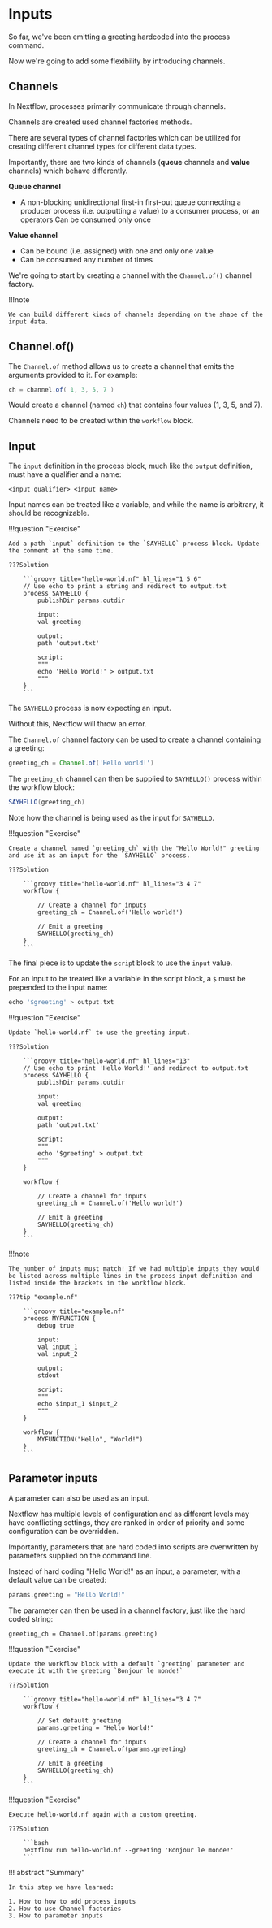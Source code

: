 # Inputs

So far, we've been emitting a greeting hardcoded into the process command.

Now we're going to add some flexibility by introducing channels.

## Channels

In Nextflow, processes primarily communicate through channels.

Channels are created used channel factories methods.

There are several types of channel factories which can be utilized for creating different channel types for different data types.

Importantly, there are two kinds of channels (**queue** channels and **value** channels) which behave differently.

**Queue channel**

- A non-blocking unidirectional first-in first-out queue connecting a producer process (i.e. outputting a value) to a consumer process, or an operators
Can be consumed only once

**Value channel**

- Can be bound (i.e. assigned) with one and only one value
- Can be consumed any number of times

We're going to start by creating a channel with the `Channel.of()` channel factory.

!!!note

    We can build different kinds of channels depending on the shape of the input data.

## Channel.of()

The `Channel.of` method allows us to create a channel that emits the arguments provided to it. For example:

```groovy
ch = channel.of( 1, 3, 5, 7 )
```

Would create a channel (named `ch`) that contains four values (1, 3, 5, and 7).

Channels need to be created within the `workflow` block.

## Input

The `input` definition in the process block, much like the `output` definition, must have a qualifier and a name:

```
<input qualifier> <input name>
```

Input names can be treated like a variable, and while the name is arbitrary, it should be recognizable.

!!!question "Exercise"

    Add a path `input` definition to the `SAYHELLO` process block. Update the comment at the same time.

    ???Solution

        ```groovy title="hello-world.nf" hl_lines="1 5 6"
        // Use echo to print a string and redirect to output.txt
        process SAYHELLO {
            publishDir params.outdir

            input:
            val greeting

            output: 
            path 'output.txt'
            
            script:
            """
            echo 'Hello World!' > output.txt
            """
        }
        ```

The `SAYHELLO` process is now expecting an input.

Without this, Nextflow will throw an error.

The `Channel.of` channel factory can be used to create a channel containing a greeting:

```groovy
greeting_ch = Channel.of('Hello world!')
```

The `greeting_ch` channel can then be supplied to `SAYHELLO()` process within the workflow block:


```groovy
SAYHELLO(greeting_ch)
```

Note how the channel is being used as the input for `SAYHELLO`.

!!!question "Exercise"

    Create a channel named `greeting_ch` with the "Hello World!" greeting and use it as an input for the `SAYHELLO` process.

    ???Solution

        ```groovy title="hello-world.nf" hl_lines="3 4 7"
        workflow {

            // Create a channel for inputs
            greeting_ch = Channel.of('Hello world!')

            // Emit a greeting
            SAYHELLO(greeting_ch)
        }
        ```

The final piece is to update the `scrip`t block to use the `input` value.

For an input to be treated like a variable in the script block, a `$` must be prepended to the input name:

```groovy
echo '$greeting' > output.txt
```

!!!question "Exercise"

    Update `hello-world.nf` to use the greeting input.

    ???Solution

        ```groovy title="hello-world.nf" hl_lines="13"
        // Use echo to print 'Hello World!' and redirect to output.txt
        process SAYHELLO {
            publishDir params.outdir

            input:
            val greeting

            output: 
            path 'output.txt'
            
            script:
            """
            echo '$greeting' > output.txt
            """
        }

        workflow {

            // Create a channel for inputs
            greeting_ch = Channel.of('Hello world!')

            // Emit a greeting
            SAYHELLO(greeting_ch)
        }
        ```

!!!note

    The number of inputs must match! If we had multiple inputs they would be listed across multiple lines in the process input definition and listed inside the brackets in the workflow block.

    ???tip "example.nf"

        ```groovy title="example.nf"
        process MYFUNCTION {
            debug true 

            input:
            val input_1
            val input_2

            output:
            stdout

            script:
            """
            echo $input_1 $input_2
            """
        }

        workflow {
            MYFUNCTION("Hello", "World!")
        }
        ```

## Parameter inputs

A parameter can also be used as an input.

Nextflow has multiple levels of configuration and as different levels may have conflicting settings, they are ranked in order of priority and some configuration can be overridden.

Importantly, parameters that are hard coded into scripts are overwritten by parameters supplied on the command line.

Instead of hard coding "Hello World!" as an input, a parameter, with a default value can be created:

```groovy
params.greeting = "Hello World!"
```

The parameter can then be used in a channel factory, just like the hard coded string:

```
greeting_ch = Channel.of(params.greeting)
```

!!!question "Exercise"

    Update the workflow block with a default `greeting` parameter and execute it with the greeting `Bonjour le monde!`

    ???Solution

        ```groovy title="hello-world.nf" hl_lines="3 4 7"
        workflow {

            // Set default greeting
            params.greeting = "Hello World!"

            // Create a channel for inputs
            greeting_ch = Channel.of(params.greeting)

            // Emit a greeting
            SAYHELLO(greeting_ch)
        }
        ```

!!!question "Exercise"

    Execute hello-world.nf again with a custom greeting.

    ???Solution

        ```bash
        nextflow run hello-world.nf --greeting 'Bonjour le monde!'
        ```

!!! abstract "Summary"

    In this step we have learned:  

    1. How to how to add process inputs
    2. How to use Channel factories 
    3. How to parameter inputs
